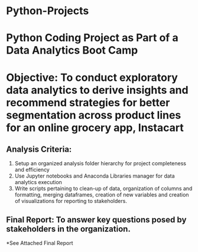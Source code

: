 # Python-Projects
# Python Coding Project as Part of a Data Analytics Boot Camp
# Objective: To conduct exploratory data analytics to derive insights and recommend strategies for better segmentation across product lines for an online grocery app, Instacart
## Analysis Criteria: 
1) Setup an organized analysis folder hierarchy for project completeness and efficiency   
2) Use Jupyter notebooks and Anaconda Libraries manager for data analytics execution
3) Write scripts pertaining to clean-up of data, organization of columns and formatting, merging dataframes,
   creation of new variables and creation of visualizations for reporting to stakeholders.
## Final Report: To answer key questions posed by stakeholders in the organization.
*See Attached Final Report
